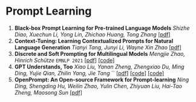 # Prompt Learning

1. **Black-box Prompt Learning for Pre-trained Language Models** *Shizhe Diao, Xuechun Li, Yong Lin, Zhichao Huang, Tong Zhang* [[pdf]](https://arxiv.org/abs/2201.08531)
1. **Context-Tuning: Learning Contextualized Prompts for Natural Language Generation** *Tianyi Tang, Junyi Li, Wayne Xin Zhao* [[pdf]](https://arxiv.org/abs/2201.08670)
2. **Discrete and Soft Prompting for Multilingual Models** *Mengjie Zhao, Hinrich Schütze* `EMNLP 2021` [[pdf]](https://aclanthology.org/2021.emnlp-main.672/) [[code]](https://github.com/mprompting/xlmrprompt)
2. **GPT Understands, Too** *Xiao Liu, Yanan Zheng, Zhengxiao Du, Ming Ding, Yujie Qian, Zhilin Yang, Jie Tang* `` [[pdf]](https://arxiv.org/abs/2103.10385) [[code]](https://github.com/THUDM/P-tuning) [[code]](https://github.com/bojone/P-tuning)
3. **OpenPrompt: An Open-source Framework for Prompt-learning** *Ning Ding, Shengding Hu, Weilin Zhao, Yulin Chen, Zhiyuan Liu, Hai-Tao Zheng, Maosong Sun* [[pdf]](https://arxiv.org/abs/2111.01998)

